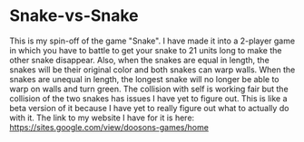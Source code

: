 # Snake-vs-Snake
This is my spin-off of the game "Snake". I have made it into a 2-player game in which you have to battle to get your snake to 21 units long to make the other snake disappear. Also, when the snakes are equal in length, the snakes will be their original color and both snakes can warp walls. When the snakes are unequal in length, the longest snake will no longer be able to warp on walls and turn green. The collision with self is working fair but the collision of the two snakes has issues I have yet to figure out. This is like a beta version of it because I have yet to really figure out what to actually do with it. The link to my website I have for it is here: https://sites.google.com/view/doosons-games/home
